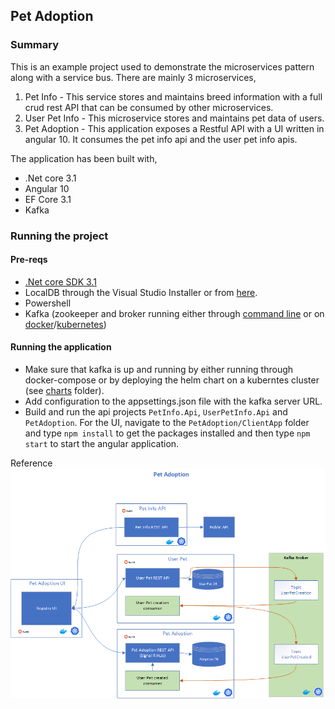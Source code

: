 ## Pet Adoption

### Summary
This is an example project used to demonstrate the microservices pattern along with a service bus. There are mainly 3 microservices,

1. Pet Info - This service stores and maintains breed information with a full crud rest API that can be consumed by other microservices.
2. User Pet Info - This microservice stores and maintains pet data of users.
3. Pet Adoption - This application exposes a Restful API with a UI written in angular 10. It consumes the pet info api and the user pet info apis.

The application has been built with,

* .Net core 3.1
* Angular 10
* EF Core 3.1
* Kafka

### Running the project
#### Pre-reqs
-  [.Net core SDK 3.1](https://dotnet.microsoft.com/download/dotnet-core/3.1)
- LocalDB through the Visual Studio Installer or from [here](https://docs.microsoft.com/en-us/sql/database-engine/configure-windows/sql-server-express-localdb?view=sql-server-ver15).
- Powershell
- Kafka (zookeeper and broker running either through [command line](https://kafka.apache.org/downloads) or on [docker](https://github.com/ashwin027/petadoption/blob/master/charts/docker-compose.yml)/[kubernetes](https://github.com/ashwin027/petadoption/tree/master/charts/kafka))

#### Running the application
* Make sure that kafka is up and running by either running through docker-compose or by deploying the helm chart on a kuberntes cluster (see [charts](https://github.com/ashwin027/petadoption/tree/master/charts) folder). 
* Add configuration to the appsettings.json file with the kafka server URL. 
* Build and run the api projects `PetInfo.Api`, `UserPetInfo.Api` and `PetAdoption`. For the UI, navigate to the `PetAdoption/ClientApp` folder and type `npm install` to get the packages installed and then type `npm start` to start the angular application.

Reference
![alt text](https://github.com/ashwin027/petadoption/blob/master/PetAdoption.png)
